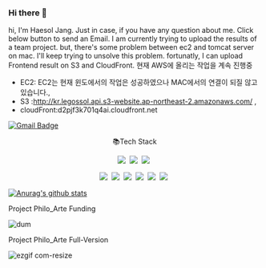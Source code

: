 ### Hi there 👋
hi, I'm Haesol Jang. Just in case, if you have any question about me. Click below button to send an Email.
I am currently trying to upload the results of a team project. 
but, there's some problem between ec2 and tomcat server on mac. I'll keep trying to unsolve this problem.
fortunatly, I can upload Frontend result on S3 and CloudFront.
현재 AWS에 올리는 작업을 계속 진행중
* EC2: EC2는 현재 윈도에서의 작업은 성공하였으나 MAC에서의 연결이 되질 않고있습니다.,
* S3 :http://kr.legossol.api.s3-website.ap-northeast-2.amazonaws.com/ ,
* cloudFront:d2pjf3k701q4ai.cloudfront.net

[![Gmail Badge](https://img.shields.io/badge/Gmail-d14836?style=flat-square&logo=Gmail&logoColor=white&link=mailto:wkdgothf@gmail.com)](mailto:wkdgothf@gmail.com)

<p align="center">📚Tech Stack</p>

<p align="center">
  <img src="https://img.shields.io/badge/Java-ff3000?style=flat-square&logo=Java&logoColor=white"/>&nbsp
  <img src="https://img.shields.io/badge/SpringBoot-6db33f?style=flat-square&logo=Spring&logoColor=white"/>&nbsp
  <img src="https://img.shields.io/badge/MariaDB-003545?style=flat-square&logo=MariaDB&logoColor=white"/>&nbsp
</p>

<p align="center">
  <img src="https://img.shields.io/badge/JavaScript-f7df1e?style=flat-square&logo=JavaScript&logoColor=white"/>&nbsp 
  <img src="https://img.shields.io/badge/HTML5-e34f26?style=flat-square&logo=HTML5&logoColor=white"/>&nbsp
  <img src="https://img.shields.io/badge/CSS3-1572b6?style=flat-square&logo=CSS3&logoColor=white"/>&nbsp
  <img src="https://img.shields.io/badge/Sass-cc6699?style=flat-square&logo=Sass&logoColor=white"/>&nbsp 
  <img src="https://img.shields.io/badge/React-61dafb?style=flat-square&logo=React&logoColor=white"/>&nbsp
  <img src="https://img.shields.io/badge/Redux-764ABC?style=flat-square&logo=Redux&logoColor=white"/>&nbsp 
</p>

[![Anurag's github stats](https://github-readme-stats.vercel.app/api?username=legossol)](https://github.com/anuraghazra/github-readme-stats)
<p>Project Philo_Arte Funding<p>

![dum](https://user-images.githubusercontent.com/75191069/121618967-b4b1dc80-caa2-11eb-9cdc-568b36de7b3b.gif)

  
<p>Project Philo_Arte Full-Version<p>
 

![ezgif com-resize](https://user-images.githubusercontent.com/75191069/121620537-7b2ea080-caa5-11eb-8bea-81052a6cf09c.gif)

